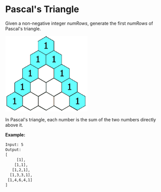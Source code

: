 # Pascal's Triangle

Given a non-negative integer _numRows_, generate the first _numRows_ of Pascal's triangle.

![PascalTriangle](./PascalTriangleAnimated2.gif)

In Pascal's triangle, each number is the sum of the two numbers directly above it.

__Example:__

```pseudo
Input: 5
Output:
[
     [1],
    [1,1],
   [1,2,1],
  [1,3,3,1],
 [1,4,6,4,1]
]
```